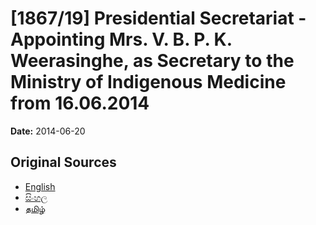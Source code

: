 # [1867/19] Presidential Secretariat - Appointing Mrs. V. B. P. K. Weerasinghe, as Secretary to the Ministry of Indigenous Medicine from 16.06.2014

**Date:** 2014-06-20

## Original Sources

- [English](https://documents.gov.lk/view/extra-gazettes/2014/6/1867-19_E.pdf)
- [සිංහල](https://documents.gov.lk/view/extra-gazettes/2014/6/1867-19_S.pdf)
- [தமிழ்](https://documents.gov.lk/view/extra-gazettes/2014/6/1867-19_T.pdf)
